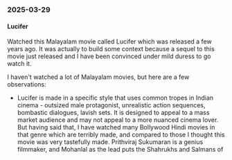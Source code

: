 ### 2025-03-29
#### Lucifer
Watched this Malayalam movie called Lucifer which was released a few years ago. It was actually to build some context because a sequel to this movie just released and I have been convinced under mild duress to go watch it.

I haven't watched a lot of Malayalam movies, but here are a few observations:

- Lucifer is made in a specific style that uses common tropes in Indian cinema - outsized male protagonist, unrealistic action sequences, bombastic dialogues, lavish sets. It is designed to appeal to a mass market audience and may not appeal to a more nuanced cinema lover. But having said that, I have watched many Bollywood Hindi movies in that genre which are terribly made, and compared to those I thought this movie was very tastefully made. Prithviraj Sukumaran is a genius filmmaker, and Mohanlal as the lead puts the Shahrukhs and Salmans of 
